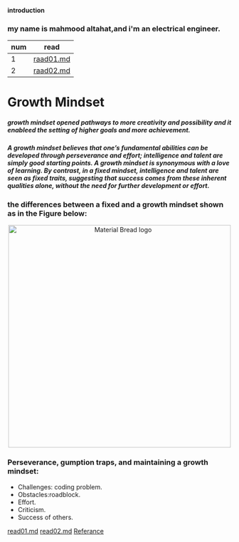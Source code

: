 **introduction**
### my name is mahmood altahat,and i'm an electrical engineer.

|num|read|
|---|----|
|1|[raad01.md](raad01.md)|
|2|[raad02.md](raad02.md)|


# **Growth Mindset**


##### growth mindset opened pathways to more creativity and possibility and it enableed the setting of higher goals and more achievement.


##### A growth mindset believes that one’s fundamental abilities can be developed through perseverance and effort; intelligence and talent are simply good starting points. A growth mindset is synonymous with a love of learning. By contrast, in a fixed mindset, intelligence and talent are seen as fixed traits, suggesting that success comes from these inherent qualities alone, without the need for further development or effort.


### the differences between a fixed and a growth mindset shown as in the Figure below:

<p align="center">
  <img width="500" src="https://user-images.githubusercontent.com/20397209/114374291-272e3b00-9b8c-11eb-97b0-188d31d019b5.png" alt="Material Bread logo">
</p>

### Perseverance, gumption traps, and maintaining a growth mindset:

* Challenges: coding problem. 
* Obstacles:roadblock.
* Effort.
* Criticism.
* Success of others.

[read01.md](read01.md)
[read02.md](read02.md)
[Referance](https://www.atlassian.com/blog/inside-atlassian/growth-mindset)

